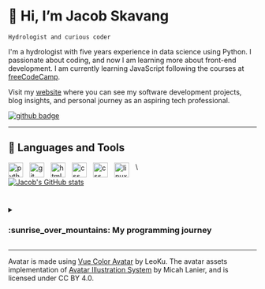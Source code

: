 # 👋 Hi, I’m Jacob Skavang

`Hydrologist and curious coder`

I'm a hydrologist with five years experience in data science using Python. I passionate about coding, and now I am learning more about front-end development. I am currently learning JavaScript following the courses at [freeCodeCamp](https://www.freecodecamp.org/).

Visit my [website](https://jaqska.github.io/portfolio-website/) where you can see my software development projects, blog insights, and personal journey as an aspiring tech professional.


<p align="left">
  <a href="https://github.com/jaqska">
    <img src="https://img.shields.io/badge/github-%23181717.svg?&style=for-the-badge&logo=github&logoColor=white" alt="github badge">
  </a>
</p>

___

## 🔨 Languages and Tools


<img align="left" alt="python" width=30px style="padding-right:10px;" src="https://cdn.jsdelivr.net/gh/devicons/devicon/icons/python/python-original.svg"/>
<img align="left" alt="git" width=30px style="padding-right:10px;" src="https://cdn.jsdelivr.net/gh/devicons/devicon/icons/git/git-original.svg"/>
<img align="left" alt="html" width=30px style="padding-right:10px;" src="https://cdn.jsdelivr.net/gh/devicons/devicon/icons/html5/html5-original.svg"/>
<img align="left" alt="css" width=30px style="padding-right:10px;" src="https://cdn.jsdelivr.net/gh/devicons/devicon/icons/css3/css3-original.svg"/>
<img align="left" alt="css" width=30px style="padding-right:10px;" src="https://cdn.jsdelivr.net/gh/devicons/devicon/icons/javascript/javascript-original.svg"/>
<img align="left" alt="linux" width=30px style="padding-right:10px;" src="https://cdn.jsdelivr.net/gh/devicons/devicon/icons/linux/linux-original.svg"/>

\

[![Jacob's GitHub stats](https://github-readme-stats.vercel.app/api?username=jaqska&show_icons=true&theme=tokyonight)](https://github.com/anuraghazra/github-readme-stats)

  #

  <details>
    <summary><h3>  :sunrise_over_mountains: My programming journey </h3> </summary>
      Hey, welcome to my GitHub page. M I am currently             learning more about front-end development (HTML, CSS and Javascript for now). </h3>
  </details>

___

Avatar is made using [Vue Color Avatar](https://github.com/Codennnn/vue-color-avatar) by LeoKu. The avatar assets implementation of [Avatar Illustration System](https://www.figma.com/community/file/829741575478342595/avatar-illustration-system) by Micah Lanier, and is licensed under CC BY 4.0.






<!---
jaqska/jaqska is a ✨ special ✨ repository because its `README.md` (this file) appears on your GitHub profile.
You can click the Preview link to take a look at your changes.
--->
